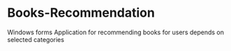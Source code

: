 # Books-Recommendation
Windows forms Application for recommending books for users depends on selected categories
